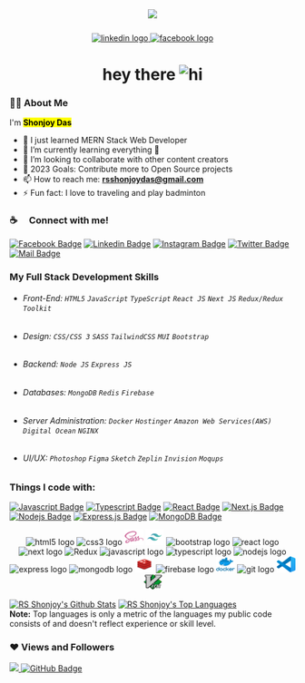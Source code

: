 <div align="center">
  <img height="150" src="https://camo.githubusercontent.com/62da68eb62b1e5f175f7d1f0191dd89a653d7908feb22d37d4a0ab07365d6791/68747470733a2f2f6d656469612e67697068792e636f6d2f6d656469612f4d3967624264396e6244724f5475314d71782f67697068792e676966"  />
</div>

###

<div align="center">
  <a href="https://www.linkedin.com/in/rsshonjoydas" target="_blank">
    <img src="https://img.shields.io/static/v1?message=LinkedIn&logo=linkedin&label=&color=0077B5&logoColor=white&labelColor=&style=for-the-badge" height="25" alt="linkedin logo"  />
  </a>
  <a href="https://www.facebook.com/rsshonjoydas" target="_blank">
    <img src="https://img.shields.io/static/v1?message=Facebook&logo=facebook&label=&color=1877F2&logoColor=white&labelColor=&style=for-the-badge" height="25" alt="facebook logo"  />
  </a>
</div>

###

<div>
    <h1 align="center">hey there <img src="https://user-images.githubusercontent.com/1303154/88677602-1635ba80-d120-11ea-84d8-d263ba5fc3c0.gif" width="28px" alt="hi"></h1>
</div>

<h3 align="left">👩‍💻  About Me</h3>
<p align="left">I'm <b><mark>Shonjoy Das</mark></b></p>

- 🔭 I just learned MERN Stack Web Developer
- 🌱 I’m currently learning everything 🤣
- 👯 I’m looking to collaborate with other content creators
- 🥅 2023 Goals: Contribute more to Open Source projects
- 📫 How to reach me: <b>rsshonjoydas@gmail.com</b>
- ⚡ Fun fact: I love to traveling and play badminton

### :coffee: &emsp;Connect with me!

[![Facebook Badge](https://img.shields.io/badge/Facebook-1877F2?style=for-the-badge&logo=facebook&logoColor=white)][facebook]
[![Linkedin Badge](https://img.shields.io/badge/LinkedIn-0077B5?style=for-the-badge&logo=linkedin&logoColor=white)][linkedin]
[![Instagram Badge](https://img.shields.io/badge/Instagram-E4405F?style=for-the-badge&logo=instagram&logoColor=white)][instagram]
[![Twitter Badge](https://img.shields.io/badge/Twitter-1DA1F2?style=for-the-badge&logo=twitter&logoColor=white)][twitter]
[![Mail Badge](https://img.shields.io/badge/Gmail-D14836?style=for-the-badge&logo=gmail&logoColor=white)][gmail]

### My Full Stack Development Skills

- ###### Front-End: `HTML5` `JavaScript` `TypeScript` `React JS` `Next JS` `Redux/Redux Toolkit`
- ###### Design: `CSS/CSS 3` `SASS` `TailwindCSS` `MUI` `Bootstrap`
- ###### Backend: `Node JS` `Express JS`
- ###### Databases: `MongoDB` `Redis` `Firebase`
- ###### Server Administration: `Docker` `Hostinger` `Amazon Web Services(AWS)` `Digital Ocean` `NGINX`
- ###### UI/UX: `Photoshop` `Figma` `Sketch` `Zeplin` `Invision` `Moqups`

### Things I code with:

[![Javascript Badge](https://img.shields.io/badge/-Javascript-F0DB4F?style=for-the-badge&labelColor=black&logo=javascript&logoColor=F0DB4F)][github]
[![Typescript Badge](https://img.shields.io/badge/-Typescript-007acc?style=for-the-badge&labelColor=black&logo=typescript&logoColor=007acc)][github]
[![React Badge](https://img.shields.io/badge/-React-61DBFB?style=for-the-badge&labelColor=black&logo=react&logoColor=61DBFB)][github]
[![Next.js Badge](https://img.shields.io/badge/next.js-000000?style=for-the-badge&logo=nextdotjs&logoColor=white)][github]
[![Nodejs Badge](https://img.shields.io/badge/-Nodejs-3C873A?style=for-the-badge&labelColor=black&logo=node.js&logoColor=3C873A)][github]
[![Express.js Badge](https://img.shields.io/badge/Express.js-000000?style=for-the-badge&logo=express&logoColor=white)][github]
[![MongoDB Badge](https://img.shields.io/badge/MongoDB-4EA94B?style=for-the-badge&logo=mongodb&logoColor=white)][github]
<br />

<div align="center">
  <img src="https://cdn.jsdelivr.net/gh/devicons/devicon/icons/html5/html5-original.svg" height="28" width="33" alt="html5 logo"  />
  <img src="https://cdn.jsdelivr.net/gh/devicons/devicon/icons/css3/css3-original.svg" height="28" width="33" alt="css3 logo"  />
  <img height="28" width="33" src="https://raw.githubusercontent.com/github/explore/80688e429a7d4ef2fca1e82350fe8e3517d3494d/topics/sass/sass.png" alt="sass logo" />
  <img height="28" width="33" src="https://raw.githubusercontent.com/github/explore/80688e429a7d4ef2fca1e82350fe8e3517d3494d/topics/tailwind/tailwind.png" height="28" width="33" alt="tailwindcss logo" />
  <img src="https://cdn.jsdelivr.net/gh/devicons/devicon/icons/bootstrap/bootstrap-original.svg" height="28" width="33" alt="bootstrap logo"  />
  <img src="https://cdn.jsdelivr.net/gh/devicons/devicon/icons/react/react-original.svg" height="28" width="33" alt="react logo"  />
  <img src="https://cdn.jsdelivr.net/gh/devicons/devicon/icons/nextjs/nextjs-original.svg" height="28" width="33" alt="next logo"  />
  <img height="28" width="33" src="https://img.icons8.com/color/48/000000/redux.png" alt="Redux"/>
  <img src="https://cdn.jsdelivr.net/gh/devicons/devicon/icons/javascript/javascript-original.svg" height="28" width="33" alt="javascript logo"  />
  <img src="https://cdn.jsdelivr.net/gh/devicons/devicon/icons/typescript/typescript-original.svg" height="28" width="33" alt="typescript logo"  />
  <img src="https://cdn.jsdelivr.net/gh/devicons/devicon/icons/nodejs/nodejs-original.svg" height="28" width="33" alt="nodejs logo"  />
  <img src="https://cdn.jsdelivr.net/gh/devicons/devicon/icons/express/express-original.svg" height="28" width="33" alt="express logo"  />
  <img src="https://cdn.jsdelivr.net/gh/devicons/devicon/icons/mongodb/mongodb-original.svg" height="28" width="33" alt="mongodb logo"  />
  <img height="28" width="33" src="https://raw.githubusercontent.com/github/explore/80688e429a7d4ef2fca1e82350fe8e3517d3494d/topics/redis/redis.png" alt="redis logo" />
  <img src="https://cdn.jsdelivr.net/gh/devicons/devicon/icons/firebase/firebase-plain.svg" height="28" width="33" alt="firebase logo"  />
  <img height="28" width="33" src="https://raw.githubusercontent.com/github/explore/80688e429a7d4ef2fca1e82350fe8e3517d3494d/topics/docker/docker.png" alt="docker logo" />
  <!-- <img src="https://cdn.jsdelivr.net/gh/devicons/devicon/icons/graphql/graphql-plain.svg" height="28" width="33" alt="graphql logo"  /> -->
  <!-- <img src="https://cdn.jsdelivr.net/gh/devicons/devicon/icons/python/python-original.svg" height="28" width="33" alt="python logo"  /> -->
  <!-- <img height="28" width="33" src="https://img.icons8.com/color/48/000000/django.png" alt="Django"/> -->
  <!-- <img src="https://cdn.jsdelivr.net/gh/devicons/devicon/icons/npm/npm-original-wordmark.svg" height="28" width="33" alt="npm logo"  /> -->

  <img src="https://cdn.jsdelivr.net/gh/devicons/devicon/icons/git/git-original.svg" height="28" width="33" alt="git logo"  />
  <img alt="Visual Studio Code" height="28" width="33" src="https://raw.githubusercontent.com/github/explore/80688e429a7d4ef2fca1e82350fe8e3517d3494d/topics/visual-studio-code/visual-studio-code.png" />
  <img alt="Vim" height="28" width="33" src="https://raw.githubusercontent.com/github/explore/80688e429a7d4ef2fca1e82350fe8e3517d3494d/topics/vim/vim.png" />
</div>

<a href="https://github.com/rsshonjoydas/github-readme-stats"><img alt="RS Shonjoy's Github Stats" src="https://github-readme-stats.vercel.app/api?username=rsshonjoydas&show_icons=true&count_private=true&theme=react&hide_border=true&bg_color=0D1117" /></a>
<a href="https://github.com/rsshonjoydas/github-readme-stats"><img alt="RS Shonjoy's Top Languages" src="https://github-readme-stats.vercel.app/api/top-langs/?username=rsshonjoydas&langs_count=8&count_private=true&layout=compact&theme=react&hide_border=true&bg_color=0D1117" /></a>
<br/>
<b>Note:</b> Top languages is only a metric of the languages my public code consists of and doesn't reflect experience or skill level.

### ❤ Views and Followers

<a href="https://github.com/rsshonjoydas/github-profile-views-counter">
    <img src="https://komarev.com/ghpvc/?username=rsshonjoydas">
</a>
<a href="https://github.com/rsshonjoydas?tab=followers"><img src="https://img.shields.io/github/followers/rsshonjoydas?label=Followers&style=social" alt="GitHub Badge"></a>

[twitter]: https://twitter.com/rsshonjoydas
[facebook]: https://www.facebook.com/rsshonjoydas
[instagram]: https://www.instagram.com/rsshonjoydas/
[linkedin]: https://www.linkedin.com/in/rsshonjoydas/
[github]: https://www.github.com/rsshonjoydas
[gmail]: mailto:rsshonjoydas@gmail.com
